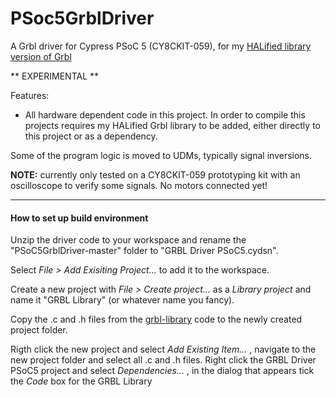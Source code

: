 # PSoc5GrblDriver
A Grbl driver for Cypress PSoC 5 \(CY8CKIT-059\), for my [HALified library version of Grbl](https://github.com/terjeio/grbl)

** EXPERIMENTAL **

Features:

* All hardware dependent code in this project. In order to compile this projects requires my HALified Grbl library to be added, either directly to this project or as a dependency.

Some of the program logic is moved to UDMs, typically signal inversions.

**NOTE:** currently only tested on a CY8CKIT-059 prototyping kit with an oscilloscope to verify some signals. No motors connected yet!

---

#### How to set up build environment

Unzip the driver code to your workspace and rename the "PSoC5GrblDriver-master" folder to "GRBL Driver PSoC5.cydsn".

Select *File > Add Exisiting Project...* to add it to the workspace.

Create a new project with *File > Create project...* as a *Library project* and name it "GRBL Library" (or whatever name you fancy).

Copy the .c and .h files from the [grbl-library](https://github.com/terjeio/grbl) code to the newly created project folder.

Rigth click the new project and select *Add Existing Item...* , navigate to the new project folder and select all .c and .h files. Right click the GRBL Driver PSoC5 project and select *Dependencies...* , in the dialog that appears tick the *Code* box for the GRBL Library